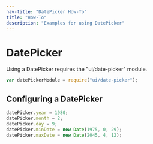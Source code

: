 ```yaml
---
nav-title: "DatePicker How-To"
title: "How-To"
description: "Examples for using DatePicker"
---
```

# DatePicker
Using a DatePicker requires the "ui/date-picker" module.
``` JavaScript
var datePickerModule = require("ui/date-picker");
```
## Configuring a DatePicker
``` JavaScript
datePicker.year = 1980;
datePicker.month = 2;
datePicker.day = 9;
datePicker.minDate = new Date(1975, 0, 29);
datePicker.maxDate = new Date(2045, 4, 12);
```
